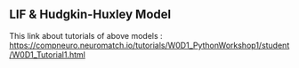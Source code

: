 ## LIF & Hudgkin-Huxley Model 

This link about tutorials of above models :
https://compneuro.neuromatch.io/tutorials/W0D1_PythonWorkshop1/student/W0D1_Tutorial1.html
